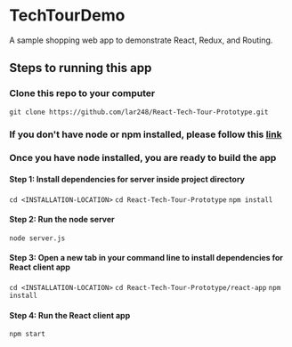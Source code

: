 # TechTourDemo
A sample shopping web app to demonstrate React, Redux, and Routing.

## Steps to running this app
### Clone this repo to your computer
`git clone https://github.com/lar248/React-Tech-Tour-Prototype.git`

### If you don't have node or npm installed, please follow this [link](http://blog.teamtreehouse.com/install-node-js-npm-mac)

### Once you have node installed, you are ready to build the app
#### Step 1: Install dependencies for server inside project directory
`cd <INSTALLATION-LOCATION>`
`cd React-Tech-Tour-Prototype`
`npm install`

#### Step 2: Run the node server
`node server.js`

#### Step 3: Open a new tab in your command line to install dependencies for React client app
`cd <INSTALLATION-LOCATION>`
`cd React-Tech-Tour-Prototype/react-app`
`npm install`
#### Step 4: Run the React client app
`npm start`


